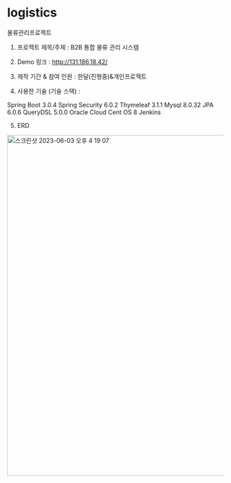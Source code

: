 # logistics
물류관리프로젝트

1. 프로젝트 제목/주제 : B2B 통합 물류 관리 시스템

2. Demo 링크 : http://131.186.18.42/

3. 제작 기간 & 참여 인원 : 한달(진행중)&개인프로젝트

4. 사용한 기술 (기술 스택) :

Spring Boot 3.0.4
Spring Security 6.0.2
Thymeleaf 3.1.1
Mysql 8.0.32
JPA 6.0.6
QueryDSL 5.0.0
Oracle Cloud
Cent OS 8
Jenkins

5. ERD
<img width="792" alt="스크린샷 2023-06-03 오후 4 19 07" src="https://github.com/ctccts22/logistics/assets/115934236/a92f87d1-1422-498f-ab1d-8170ede90449">
